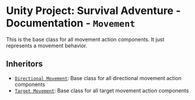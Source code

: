 # Unity Project: Survival Adventure - Documentation - `Movement`

This is the base class for all movement action components. It just represents a movement behavior.

## Inheritors

- [`Directional Movement`](./directional-movement.md): Base class for all directional movement action components
- [`Target Movement`](./target-movement.md): Base class for all target movement action components